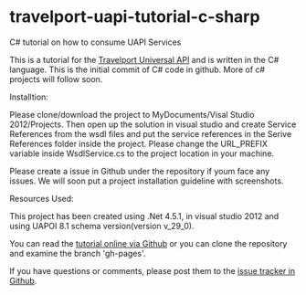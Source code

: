 # travelport-uapi-tutorial-c-sharp
C# tutorial on how to consume UAPI Services

This is a tutorial for the [Travelport Universal API](http://developer.travelport.com/app/developer-network/universal-api) 
and is written in the C# language. This is the initial commit of C# code in github. More of c# projects will follow soon.

Installtion:

Please clone/download the project to MyDocuments/Visal Studio 2012/Projects. Then open up the solution in visual studio and create Service References
from the wsdl files and put the service references in the Serive References folder inside the project. Please change the URL_PREFIX variable inside WsdlService.cs to the project location in your machine.

Please create a issue in Github under
the repository if youm face any issues. We will soon put a project installation guideline with screenshots.

Resources Used:

This project has been created using .Net 4.5.1, in visual studio 2012 and using UAPOI 8.1 schema version(version v_29_0).

You can read the [tutorial online via Github](http://travelport.github.com/travelport-uapi-tutorial/) 
or you can clone the repository and examine the branch 'gh-pages'.

If you have questions or comments, please post them to the [issue tracker in Github](https://github.com/Travelport/travelport-uapi-tutorial/issues).



